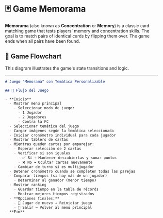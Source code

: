 # 🃏 Game Memorama 

**Memorama** (also known as **Concentration** or **Memory**) is a classic card-matching game that tests players' memory and concentration skills. The goal is to match pairs of identical cards by flipping them over. The game ends when all pairs have been found.

## 🎯 Game Flowchart

This diagram illustrates the game's state transitions and logic.


---
```markdown
# Juego "Memorama" con Temática Personalizable

## 📍 Flujo del Juego

- **Inicio**
  - Mostrar menú principal
    - Seleccionar modo de juego:
      - 1 Jugador
      - 2 Jugadores
      - Contra la PC
  - Seleccionar temática del juego
  - Cargar imágenes según la temática seleccionada
  - Iniciar cronómetro individual para cada jugador
  - Mostrar tablero de cartas
  - Mientras queden cartas por emparejar:
    - Esperar selección de 2 cartas
    - Verificar si son iguales
      - ✅ Sí → Mantener descubiertas y sumar puntos
      - ❌ No → Ocultar cartas nuevamente
    - Cambiar de turno si es multijugador
  - Detener cronómetro cuando se completen todas las parejas
  - Comparar tiempos (si hay más de un jugador)
    - Determinar al ganador (menor tiempo)
  - Mostrar ranking
    - Guardar tiempo en la tabla de récords
    - Mostrar mejores tiempos registrados
  - **Opciones finales:**
    - 🔄 Jugar de nuevo → Reiniciar juego
    - 🚪 Salir → Volver al menú principal
- **Fin**





